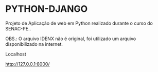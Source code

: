 # PYTHON-DJANGO

Projeto de Aplicação de web em Python realizado durante o curso do SENAC-PE..

OBS.: O arquivo IDENX não é original, foi utilizado um arquivo disponibilizado na internet. 

Localhost

http://127.0.0.1:8000/
